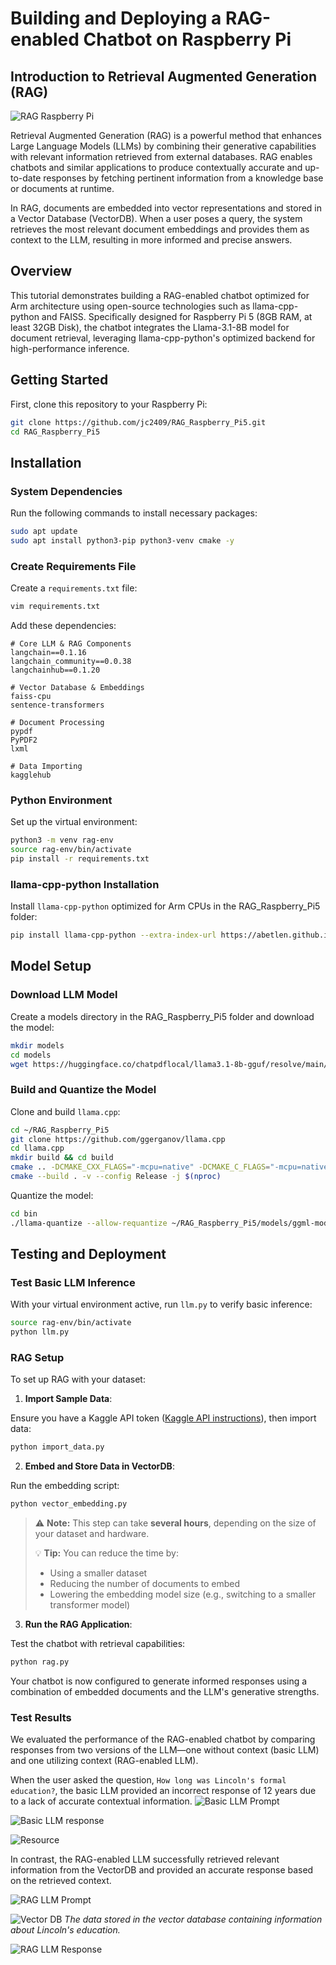 # Building and Deploying a RAG-enabled Chatbot on Raspberry Pi

## Introduction to Retrieval Augmented Generation (RAG)

![RAG Raspberry Pi](./images/RPI_Gen_Image.png)

Retrieval Augmented Generation (RAG) is a powerful method that enhances Large Language Models (LLMs) by combining their generative capabilities with relevant information retrieved from external databases. RAG enables chatbots and similar applications to produce contextually accurate and up-to-date responses by fetching pertinent information from a knowledge base or documents at runtime.

In RAG, documents are embedded into vector representations and stored in a Vector Database (VectorDB). When a user poses a query, the system retrieves the most relevant document embeddings and provides them as context to the LLM, resulting in more informed and precise answers.

## Overview

This tutorial demonstrates building a RAG-enabled chatbot optimized for Arm architecture using open-source technologies such as llama-cpp-python and FAISS. Specifically designed for Raspberry Pi 5 (8GB RAM, at least 32GB Disk), the chatbot integrates the Llama-3.1-8B model for document retrieval, leveraging llama-cpp-python's optimized backend for high-performance inference.

## Getting Started

First, clone this repository to your Raspberry Pi:

```bash
git clone https://github.com/jc2409/RAG_Raspberry_Pi5.git
cd RAG_Raspberry_Pi5
```

## Installation

### System Dependencies

Run the following commands to install necessary packages:

```bash
sudo apt update
sudo apt install python3-pip python3-venv cmake -y
```

### Create Requirements File

Create a `requirements.txt` file:

```bash
vim requirements.txt
```

Add these dependencies:

```
# Core LLM & RAG Components
langchain==0.1.16
langchain_community==0.0.38
langchainhub==0.1.20

# Vector Database & Embeddings
faiss-cpu
sentence-transformers

# Document Processing
pypdf
PyPDF2
lxml

# Data Importing
kagglehub
```

### Python Environment

Set up the virtual environment:

```bash
python3 -m venv rag-env
source rag-env/bin/activate
pip install -r requirements.txt
```

### llama-cpp-python Installation

Install `llama-cpp-python` optimized for Arm CPUs in the RAG_Raspberry_Pi5 folder:

```bash
pip install llama-cpp-python --extra-index-url https://abetlen.github.io/llama-cpp-python/whl/cpu
```


## Model Setup

### Download LLM Model

Create a models directory in the RAG_Raspberry_Pi5 folder and download the model:

```bash
mkdir models
cd models
wget https://huggingface.co/chatpdflocal/llama3.1-8b-gguf/resolve/main/ggml-model-Q4_K_M.gguf
```

### Build and Quantize the Model

Clone and build `llama.cpp`:

```bash
cd ~/RAG_Raspberry_Pi5
git clone https://github.com/ggerganov/llama.cpp
cd llama.cpp
mkdir build && cd build
cmake .. -DCMAKE_CXX_FLAGS="-mcpu=native" -DCMAKE_C_FLAGS="-mcpu=native"
cmake --build . -v --config Release -j $(nproc)
```

Quantize the model:

```bash
cd bin
./llama-quantize --allow-requantize ~/RAG_Raspberry_Pi5/models/ggml-model-Q4_K_M.gguf ~/RAG_Raspberry_Pi5/models/llama3.1-8b-instruct.Q4_0_arm.gguf Q4_0
```

## Testing and Deployment

### Test Basic LLM Inference

With your virtual environment active, run `llm.py` to verify basic inference:

```bash
source rag-env/bin/activate
python llm.py
```

### RAG Setup

To set up RAG with your dataset:

1. **Import Sample Data**:

Ensure you have a Kaggle API token ([Kaggle API instructions](https://www.kaggle.com/docs/api)), then import data:

```bash
python import_data.py
```

2. **Embed and Store Data in VectorDB**:

Run the embedding script:

```bash
python vector_embedding.py
```
> ⚠️ **Note:** This step can take **several hours**, depending on the size of your dataset and hardware.
>
> 💡 **Tip:** You can reduce the time by:
> - Using a smaller dataset  
> - Reducing the number of documents to embed  
> - Lowering the embedding model size (e.g., switching to a smaller transformer model)


3. **Run the RAG Application**:

Test the chatbot with retrieval capabilities:

```bash
python rag.py
```

Your chatbot is now configured to generate informed responses using a combination of embedded documents and the LLM's generative strengths.

### Test Results
We evaluated the performance of the RAG-enabled chatbot by comparing responses from two versions of the LLM—one without context (basic LLM) and one utilizing context (RAG-enabled LLM).

When the user asked the question, `How long was Lincoln's formal education?`, the basic LLM provided an incorrect response of 12 years due to a lack of accurate contextual information.
![Basic LLM Prompt](./images/basic_llm_prompt.png)

![Basic LLM response](./images/basic_llm_response.png)

![Resource](./images/general_info.png)

In contrast, the RAG-enabled LLM successfully retrieved relevant information from the VectorDB and provided an accurate response based on the retrieved context.

![RAG LLM Prompt](./images/RAG_llm_prompt.png)

![Vector DB](./images/vector_db.png)
*The data stored in the vector database containing information about Lincoln's education.*

![RAG LLM Response](./images/RAG_llm_response.png)
